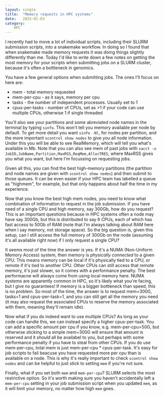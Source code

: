 ```yaml
---
layout: single
title:  "Memory requests in HPC systems"
date:   2025-01-03
category:
    HPC
---
```


I recently had to move a lot of individual scripts, including their SLURM submission scripts, into a snakemake workflow. In doing so I found that when snakemake made memory requests it was doing things slightly differently than me. Today I'd like to write down a few notes on getting the most memory for your scripts when submitting jobs on a SLURM cluster, because it's often a bottleneck in genomics. 

You have a few general options when submitting jobs. The ones I'll focus on here are:

- mem - total memory requested
- mem-per-cpu - as it says, memory per cpu
- tasks - the number of independent processes. Usually set to 1
- cpus-per-tasks - number of CPUs, set as >1 if your code can use multiple CPUs, otherwise 1 if single threaded

You'll also see your partitions and some abreviated node names in the terminal by typing `sinfo`. This won't tell you memory available per node by default. To get more detail you want `sinfo -Nl`, for nodes per partition, and the more important `scontrol show nodes` to give you all node information. Under this you will be able to see RealMemory, which will tell you what's available in Mb. Note that you can also see mem of past jobs with `sacct -o JobID,JobName,Partition,MaxRSS,ReqMem,AllocTRES`, where MaxRSS gives you what you want, but here I'm focussing on requesting jobs.

Given all this, you can find the best high-memory partitions (the partition and node names are given with `scontrol show nodes`) and then submit to those queues. It can be even easier if your HPC team has labelled a queue as "highmem", for example, but that only happens about half the time in my experience.

Now that you know the best high mem nodes, you need to know what combination of information to request in the job submission. If you have need of a single CPU and high memory, say 300Gb, how do you request? This is an important questions because in HPC systems often a node may have say 300Gb, but this is distributed to say 6 CPUs, each of which has fast access to 50Gb of RAM (note that I'm always talking about RAM here when I say memory, not storage space). So the big question is, given this setup, can I still access the full memory of 300Gb on the node (assuming it's all available right now) if I only request a single CPU?

It seems most of the time the answer is yes. If it's a NUMA (Non-Uniform Memory Access) system, then memory is *physically connected* to a given CPU. This means memory can be local if it's physically tied to a CPU, or remote if it's tied to another CPU. Other CPUs can still access that remote memory, it's just slower, so it comes with a performance penalty. The best performacne will always come from using local memory here. NUMA systems are apparently common in HPC, so it's likely what you're facing, but I give no guarantees! If memory is a bigger bottleneck than speed, this is no problem. So most of the time, the answer is to request mem=300G, tasks=1 and cpus-per-task=1, and you can still get all the memory you need (it may also request the associated CPUs to reserve the memory associated with them, meaning they'll remain idle).

Now what if you do indeed want to use multiple CPUs? As long as your code can handle this, we can instead specify a higher cpus-per-task. You can add a specific amount per cpu if you know, e.g. mem-per-cpu=50G, but otherwise sticking to a simple mem=300G will ensure that amount is reserved and it *should* all be availabel to you, but perhaps with some performance penalty if you have to steal from other CPUs. If you do use mem-per-cpu, total mem is just mem-per-cpu * cpus-per-task. It's easy for job scripts to fail beacuse you have requested more per cpu than is available on a node. This is why it's really important to check `scontrol show nodes` and can be helpful to just stick to setting `mem` if you're not sure. 

Finally, what if you set both `mem` and `mem-per-cpu`? SLURM selects the most restrictive option. So it's worth making sure you haven't accidentally left a `mem-per-cpu` setting in your job submission script when you updated `mem`, as it will limit your memory, no matter how high `mem` goes.